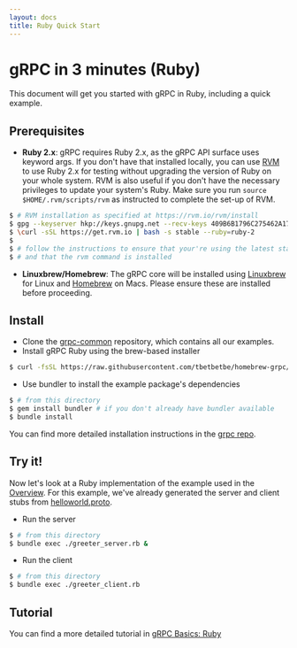 ```yaml
---
layout: docs
title: Ruby Quick Start
---
```


<h1 class="page-header">gRPC in 3 minutes (Ruby)</h1>

<p class="lead">This document will get you started with gRPC in Ruby, including a quick example.</p>

Prerequisites
-------------

- **Ruby 2.x**: gRPC requires Ruby 2.x, as the gRPC API surface uses keyword args. If you don't have that installed locally, you can use [RVM](https://www.rvm.io/) to use Ruby 2.x for testing without upgrading the version of Ruby on your whole system. RVM is also useful if you don't have the necessary privileges to update your system's Ruby. Make sure you run `source $HOME/.rvm/scripts/rvm` as instructed to complete the set-up of RVM.

```sh
$ # RVM installation as specified at https://rvm.io/rvm/install
$ gpg --keyserver hkp://keys.gnupg.net --recv-keys 409B6B1796C275462A1703113804BB82D39DC0E3
$ \curl -sSL https://get.rvm.io | bash -s stable --ruby=ruby-2
$
$ # follow the instructions to ensure that your're using the latest stable version of Ruby
$ # and that the rvm command is installed
```

- **Linuxbrew/Homebrew**: The gRPC core will be installed using [Linuxbrew][Linuxbrew] for Linux and [Homebrew][Homebrew] on Macs.
Please ensure these are installed before proceeding.

Install
-------

- Clone the [grpc-common](https://github.com/grpc/grpc-common) repository, which contains all our examples.
- Install gRPC Ruby using the brew-based installer

```sh
$ curl -fsSL https://raw.githubusercontent.com/tbetbetbe/homebrew-grpc/master/scripts/install | bash -s ruby
```

- Use bundler to install the example package's dependencies

```sh
$ # from this directory
$ gem install bundler # if you don't already have bundler available
$ bundle install
```

You can find more detailed installation instructions in the [grpc repo](https://github.com/grpc/grpc/tree/master/src/ruby).

Try it!
-------

Now let's look at a Ruby implementation of the example used in the [Overview](/docs/index.shtml). For this example, we've already generated the server and client stubs from [helloworld.proto](https://github.com/grpc/grpc-common/blob/master/protos/helloworld.proto). 

- Run the server

```sh
$ # from this directory
$ bundle exec ./greeter_server.rb &
```

- Run the client

```sh
$ # from this directory
$ bundle exec ./greeter_client.rb
```

Tutorial
--------

You can find a more detailed tutorial in [gRPC Basics: Ruby](/docs/tutorials/basic/ruby.html)

[Homebrew]: https://github.com/Homebrew/homebrew
[Linuxbrew]: https://github.com/Homebrew/linuxbrew
